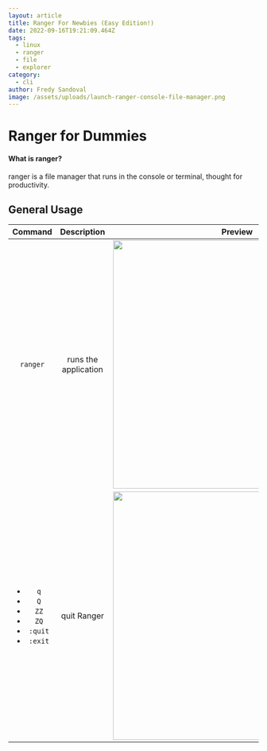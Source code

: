 ```yaml
---
layout: article
title: Ranger For Newbies (Easy Edition!)
date: 2022-09-16T19:21:09.464Z
tags:
  - linux
  - ranger
  - file
  - explorer
category:
  - cli
author: Fredy Sandoval
image: /assets/uploads/launch-ranger-console-file-manager.png
---
```

# Ranger for Dummies
#### What is ranger?
ranger is a file manager that runs in the console or terminal, thought for productivity.
## General Usage

<div align="center">

Command | Description | Preview
| :-------------: |:-------------:| :-----:|
|`ranger` | runs the application | <img src="https://user-images.githubusercontent.com/45242501/163754661-fd7082db-3e71-4494-bd01-aa00b0c76d2c.gif" width=500>
| <ul><li>`q`</li><li>`Q`</li><li>`ZZ`</li><li>`ZQ`</li><li>`:quit`</li><li>`:exit`</li></ul>| quit Ranger | <img src="https://user-images.githubusercontent.com/45242501/163761428-d8334946-8f52-455d-8842-645bf140cba0.gif" width=500>
</div>
